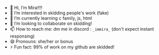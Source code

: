 - 👋 Hi, I’m Mira!!!!
- 👀 I’m interested in skidding people's work (fake)
- 🌱 I’m currently learning c family, js, html
- 💞️ I’m looking to collaborate on skidding!
- 📫 How to reach me: dm me in discord : `_immira_` (don't expect instant responsing)
- 😄 Pronouns: she/her or bonus
- ⚡ Fun fact: 99% of work on my github are skidded!
